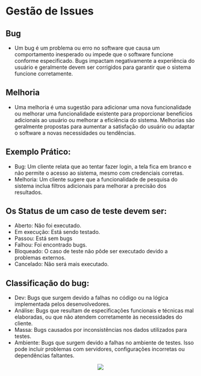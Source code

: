 # Gestão de Issues
## Bug

- Um bug é um problema ou erro no software que causa um comportamento inesperado ou impede que o software funcione conforme especificado. Bugs impactam negativamente a experiência do usuário e geralmente devem ser corrigidos para garantir que o sistema funcione corretamente.

## Melhoria

- Uma melhoria é uma sugestão para adicionar uma nova funcionalidade ou melhorar uma funcionalidade existente para proporcionar benefícios adicionais ao usuário ou melhorar a eficiência do sistema. Melhorias são geralmente propostas para aumentar a satisfação do usuário ou adaptar o software a novas necessidades ou tendências.

## Exemplo Prático:

- Bug: Um cliente relata que ao tentar fazer login, a tela fica em branco e não permite o acesso ao sistema, mesmo com credenciais corretas.
- Melhoria: Um cliente sugere que a funcionalidade de pesquisa do sistema inclua filtros adicionais para melhorar a precisão dos resultados.


## Os Status de um caso de teste devem ser:

- Aberto: Não foi executado.
- Em execução: Está sendo testado.
- Passou: Está sem bugs
- Falhou: Foi encontrado bugs.
- Bloqueado: O caso de teste não pôde ser executado devido a problemas externos.
- Cancelado: Não será mais executado.

## Classificação do bug:
- Dev: Bugs que surgem devido a falhas no código ou na lógica implementada pelos desenvolvedores.
- Análise: Bugs que resultam de especificações funcionais e técnicas mal elaboradas, ou que não atendem corretamente às necessidades do cliente.
- Massa: Bugs causados por inconsistências nos dados utilizados para testes.
- Ambiente: Bugs que surgem devido a falhas no ambiente de testes. Isso pode incluir problemas com servidores, configurações incorretas ou dependências faltantes.

<div align="center">
    <img src="https://arquivo.devmedia.com.br/REVISTAS/java/imagens/94/7/image001.jpg
" />
</div>
